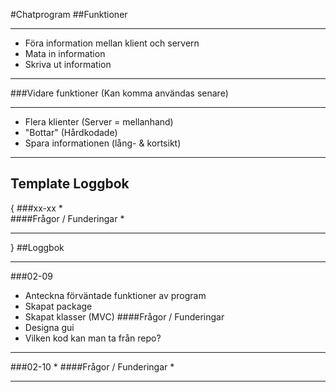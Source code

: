 #Chatprogram
##Funktioner
****
- Föra information mellan klient och servern 
- Mata in information 
- Skriva ut information

****
###Vidare funktioner 
(Kan komma användas senare)
****
- Flera klienter (Server = mellanhand)
- "Bottar" (Hårdkodade)
- Spara informationen (lång- & kortsikt)
****

## Template Loggbok
{
###xx-xx
*  
####Frågor / Funderingar
* 
****
}
##Loggbok
****
###02-09
* Anteckna förväntade funktioner av program
* Skapat package 
* Skapat klasser (MVC)
####Frågor / Funderingar
* Designa gui 
* Vilken kod kan man ta från repo?
****
###02-10
* 
####Frågor / Funderingar
* 
****